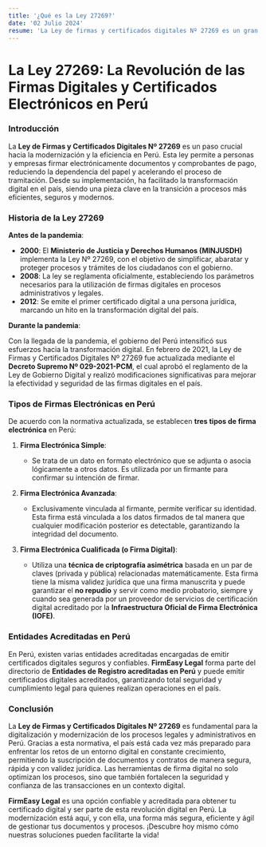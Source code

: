 ```yaml
---
title: '¿Qué es la Ley 27269?'
date: '02 Julio 2024'
resume: 'La Ley de firmas y certificados digitales Nº 27269 es un gran paso hacia la modernización y la eficiencia. Al permitir a las personas y empresas firmar electrónicamente documentos y comprobantes de pago, se reduce la necesidad de papel y se acelera el proceso de tramitación.'
---
```


# La Ley 27269: La Revolución de las Firmas Digitales y Certificados Electrónicos en Perú

### Introducción
La **Ley de Firmas y Certificados Digitales Nº 27269** es un paso crucial hacia la modernización y la eficiencia en Perú. Esta ley permite a personas y empresas firmar electrónicamente documentos y comprobantes de pago, reduciendo la dependencia del papel y acelerando el proceso de tramitación. Desde su implementación, ha facilitado la transformación digital en el país, siendo una pieza clave en la transición a procesos más eficientes, seguros y modernos.

### Historia de la Ley 27269

**Antes de la pandemia**:

- **2000**: El **Ministerio de Justicia y Derechos Humanos (MINJUSDH)** implementa la Ley Nº 27269, con el objetivo de simplificar, abaratar y proteger procesos y trámites de los ciudadanos con el gobierno.
- **2008**: La ley se reglamenta oficialmente, estableciendo los parámetros necesarios para la utilización de firmas digitales en procesos administrativos y legales.
- **2012**: Se emite el primer certificado digital a una persona jurídica, marcando un hito en la transformación digital del país.

**Durante la pandemia**:

Con la llegada de la pandemia, el gobierno del Perú intensificó sus esfuerzos hacia la transformación digital. En febrero de 2021, la Ley de Firmas y Certificados Digitales Nº 27269 fue actualizada mediante el **Decreto Supremo Nº 029-2021-PCM**, el cual aprobó el reglamento de la Ley de Gobierno Digital y realizó modificaciones significativas para mejorar la efectividad y seguridad de las firmas digitales en el país.

### Tipos de Firmas Electrónicas en Perú

De acuerdo con la normativa actualizada, se establecen **tres tipos de firma electrónica** en Perú:

1. **Firma Electrónica Simple**: 
   - Se trata de un dato en formato electrónico que se adjunta o asocia lógicamente a otros datos. Es utilizada por un firmante para confirmar su intención de firmar.

2. **Firma Electrónica Avanzada**: 
   - Exclusivamente vinculada al firmante, permite verificar su identidad. Esta firma está vinculada a los datos firmados de tal manera que cualquier modificación posterior es detectable, garantizando la integridad del documento.

3. **Firma Electrónica Cualificada (o Firma Digital)**: 
   - Utiliza una **técnica de criptografía asimétrica** basada en un par de claves (privada y pública) relacionadas matemáticamente. Esta firma tiene la misma validez jurídica que una firma manuscrita y puede garantizar el **no repudio** y servir como medio probatorio, siempre y cuando sea generada por un proveedor de servicios de certificación digital acreditado por la **Infraestructura Oficial de Firma Electrónica (IOFE)**.

### Entidades Acreditadas en Perú

En Perú, existen varias entidades acreditadas encargadas de emitir certificados digitales seguros y confiables. **FirmEasy Legal** forma parte del directorio de **Entidades de Registro acreditadas en Perú** y puede emitir certificados digitales acreditados, garantizando total seguridad y cumplimiento legal para quienes realizan operaciones en el país.

### Conclusión
La **Ley de Firmas y Certificados Digitales Nº 27269** es fundamental para la digitalización y modernización de los procesos legales y administrativos en Perú. Gracias a esta normativa, el país está cada vez más preparado para enfrentar los retos de un entorno digital en constante crecimiento, permitiendo la suscripción de documentos y contratos de manera segura, rápida y con validez jurídica. Las herramientas de firma digital no solo optimizan los procesos, sino que también fortalecen la seguridad y confianza de las transacciones en un contexto digital.

**FirmEasy Legal** es una opción confiable y acreditada para obtener tu certificado digital y ser parte de esta revolución digital en Perú. La modernización está aquí, y con ella, una forma más segura, eficiente y ágil de gestionar tus documentos y procesos. ¡Descubre hoy mismo cómo nuestras soluciones pueden facilitarte la vida!
